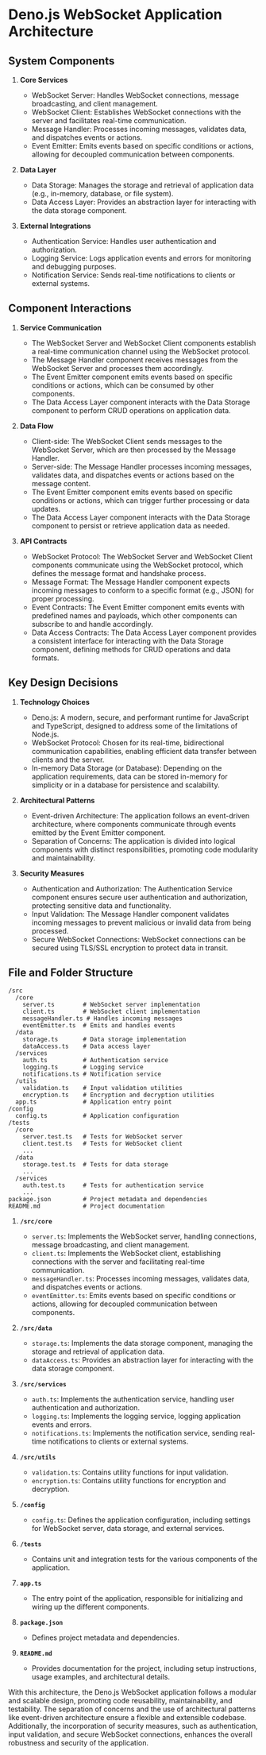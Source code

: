 # Deno.js WebSocket Application Architecture

## System Components

1. **Core Services**
   - WebSocket Server: Handles WebSocket connections, message broadcasting, and client management.
   - WebSocket Client: Establishes WebSocket connections with the server and facilitates real-time communication.
   - Message Handler: Processes incoming messages, validates data, and dispatches events or actions.
   - Event Emitter: Emits events based on specific conditions or actions, allowing for decoupled communication between components.

2. **Data Layer**
   - Data Storage: Manages the storage and retrieval of application data (e.g., in-memory, database, or file system).
   - Data Access Layer: Provides an abstraction layer for interacting with the data storage component.

3. **External Integrations**
   - Authentication Service: Handles user authentication and authorization.
   - Logging Service: Logs application events and errors for monitoring and debugging purposes.
   - Notification Service: Sends real-time notifications to clients or external systems.

## Component Interactions

1. **Service Communication**
   - The WebSocket Server and WebSocket Client components establish a real-time communication channel using the WebSocket protocol.
   - The Message Handler component receives messages from the WebSocket Server and processes them accordingly.
   - The Event Emitter component emits events based on specific conditions or actions, which can be consumed by other components.
   - The Data Access Layer component interacts with the Data Storage component to perform CRUD operations on application data.

2. **Data Flow**
   - Client-side: The WebSocket Client sends messages to the WebSocket Server, which are then processed by the Message Handler.
   - Server-side: The Message Handler processes incoming messages, validates data, and dispatches events or actions based on the message content.
   - The Event Emitter component emits events based on specific conditions or actions, which can trigger further processing or data updates.
   - The Data Access Layer component interacts with the Data Storage component to persist or retrieve application data as needed.

3. **API Contracts**
   - WebSocket Protocol: The WebSocket Server and WebSocket Client components communicate using the WebSocket protocol, which defines the message format and handshake process.
   - Message Format: The Message Handler component expects incoming messages to conform to a specific format (e.g., JSON) for proper processing.
   - Event Contracts: The Event Emitter component emits events with predefined names and payloads, which other components can subscribe to and handle accordingly.
   - Data Access Contracts: The Data Access Layer component provides a consistent interface for interacting with the Data Storage component, defining methods for CRUD operations and data formats.

## Key Design Decisions

1. **Technology Choices**
   - Deno.js: A modern, secure, and performant runtime for JavaScript and TypeScript, designed to address some of the limitations of Node.js.
   - WebSocket Protocol: Chosen for its real-time, bidirectional communication capabilities, enabling efficient data transfer between clients and the server.
   - In-memory Data Storage (or Database): Depending on the application requirements, data can be stored in-memory for simplicity or in a database for persistence and scalability.

2. **Architectural Patterns**
   - Event-driven Architecture: The application follows an event-driven architecture, where components communicate through events emitted by the Event Emitter component.
   - Separation of Concerns: The application is divided into logical components with distinct responsibilities, promoting code modularity and maintainability.

3. **Security Measures**
   - Authentication and Authorization: The Authentication Service component ensures secure user authentication and authorization, protecting sensitive data and functionality.
   - Input Validation: The Message Handler component validates incoming messages to prevent malicious or invalid data from being processed.
   - Secure WebSocket Connections: WebSocket connections can be secured using TLS/SSL encryption to protect data in transit.

## File and Folder Structure

```
/src
  /core
    server.ts        # WebSocket server implementation
    client.ts        # WebSocket client implementation
    messageHandler.ts # Handles incoming messages
    eventEmitter.ts  # Emits and handles events
  /data
    storage.ts       # Data storage implementation
    dataAccess.ts    # Data access layer
  /services
    auth.ts          # Authentication service
    logging.ts       # Logging service
    notifications.ts # Notification service
  /utils
    validation.ts    # Input validation utilities
    encryption.ts    # Encryption and decryption utilities
  app.ts             # Application entry point
/config
  config.ts          # Application configuration
/tests
  /core
    server.test.ts   # Tests for WebSocket server
    client.test.ts   # Tests for WebSocket client
    ...
  /data
    storage.test.ts  # Tests for data storage
    ...
  /services
    auth.test.ts     # Tests for authentication service
    ...
package.json         # Project metadata and dependencies
README.md            # Project documentation
```

1. **`/src/core`**
   - `server.ts`: Implements the WebSocket server, handling connections, message broadcasting, and client management.
   - `client.ts`: Implements the WebSocket client, establishing connections with the server and facilitating real-time communication.
   - `messageHandler.ts`: Processes incoming messages, validates data, and dispatches events or actions.
   - `eventEmitter.ts`: Emits events based on specific conditions or actions, allowing for decoupled communication between components.

2. **`/src/data`**
   - `storage.ts`: Implements the data storage component, managing the storage and retrieval of application data.
   - `dataAccess.ts`: Provides an abstraction layer for interacting with the data storage component.

3. **`/src/services`**
   - `auth.ts`: Implements the authentication service, handling user authentication and authorization.
   - `logging.ts`: Implements the logging service, logging application events and errors.
   - `notifications.ts`: Implements the notification service, sending real-time notifications to clients or external systems.

4. **`/src/utils`**
   - `validation.ts`: Contains utility functions for input validation.
   - `encryption.ts`: Contains utility functions for encryption and decryption.

5. **`/config`**
   - `config.ts`: Defines the application configuration, including settings for WebSocket server, data storage, and external services.

6. **`/tests`**
   - Contains unit and integration tests for the various components of the application.

7. **`app.ts`**
   - The entry point of the application, responsible for initializing and wiring up the different components.

8. **`package.json`**
   - Defines project metadata and dependencies.

9. **`README.md`**
   - Provides documentation for the project, including setup instructions, usage examples, and architectural details.

With this architecture, the Deno.js WebSocket application follows a modular and scalable design, promoting code reusability, maintainability, and testability. The separation of concerns and the use of architectural patterns like event-driven architecture ensure a flexible and extensible codebase. Additionally, the incorporation of security measures, such as authentication, input validation, and secure WebSocket connections, enhances the overall robustness and security of the application.